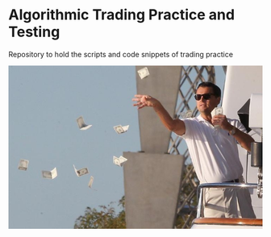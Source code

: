 # Algorithmic Trading Practice and Testing

Repository to hold the scripts and code snippets of trading practice

![money](https://github.com/clcarver1130/algo_trading_practice/blob/master/43c7d772f66724a71e99f4d3a4d04050.jpg)

